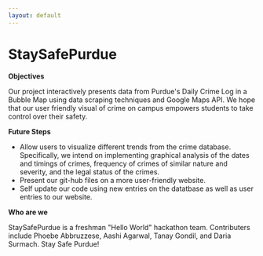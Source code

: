 ```yaml
---
layout: default
---
```


# StaySafePurdue



**Objectives**

 Our project interactively presents data from Purdue's Daily Crime Log in a Bubble Map using data scraping techniques and Google Maps API. 
 We hope that our user friendly visual of crime on campus empowers students to take control over their safety. 
 

**Future Steps**

- Allow users to visualize different trends from the crime database. Specifically, we intend on implementing graphical analysis of the 
dates and timings of crimes, frequency of crimes of similar nature and severity, and the legal status of the crimes.
- Present our git-hub files on a more user-friendly website.
- Self update our code using new entries on the datatbase as well as user entries to our website.


**Who are we**

StaySafePurdue is a freshman "Hello World" hackathon team. Contributers include Phoebe Abbruzzese, Aashi Agarwal, Tanay Gondil, and Daria Surmach.
Stay Safe Purdue!

